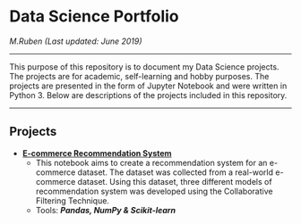 # Data Science Portfolio
*M.Ruben (Last updated: June 2019)*
***
This purpose of this repository is to document my Data Science projects. The projects are for academic, self-learning and hobby purposes. The projects are presented in the form of Jupyter Notebook and were written in Python 3. Below are descriptions of the projects included in this repository.
***
## Projects
* [**E-commerce Recommendation System**](https://nbviewer.jupyter.org/github/m-rbn/data-science-portfolio/blob/master/E-commerce%20Recommendation%20System/E-Commerce_Recommendation.ipynb)
  * This notebook aims to create a recommendation system for an e-commerce dataset. The dataset was collected from a real-world e-commerce dataset. Using this dataset, three different models of recommendation system was developed using the Collaborative Filtering Technique.
  * Tools: ***Pandas, NumPy & Scikit-learn***
